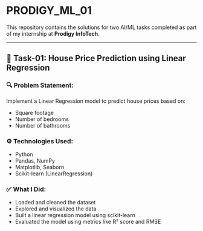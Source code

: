 # PRODIGY_ML_01
This repository contains the solutions for two AI/ML tasks completed as part of my internship at **Prodigy InfoTech**.

---

## 📌 Task-01: House Price Prediction using Linear Regression

### 🔍 Problem Statement:
Implement a Linear Regression model to predict house prices based on:
- Square footage  
- Number of bedrooms  
- Number of bathrooms

### ⚙️ Technologies Used:
- Python
- Pandas, NumPy
- Matplotlib, Seaborn
- Scikit-learn (LinearRegression)

### ✅ What I Did:
- Loaded and cleaned the dataset
- Explored and visualized the data
- Built a linear regression model using scikit-learn
- Evaluated the model using metrics like R² score and RMSE
